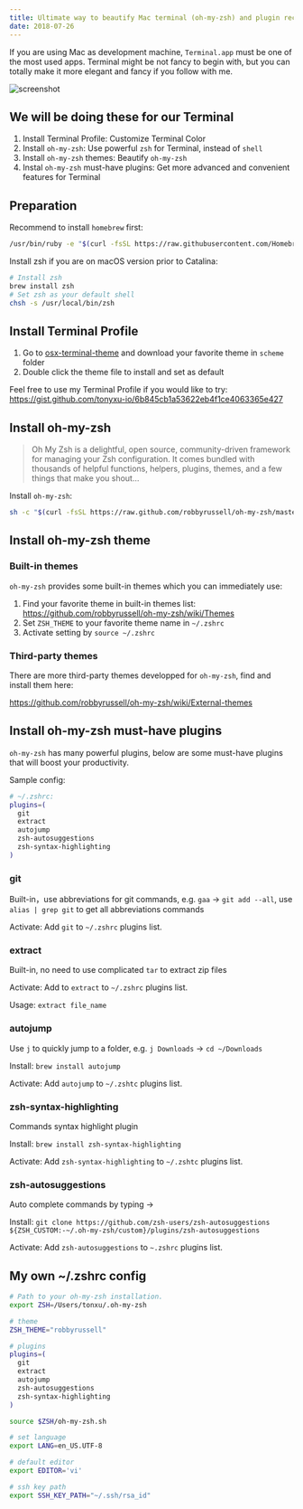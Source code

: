```yaml
---
title: Ultimate way to beautify Mac terminal (oh-my-zsh) and plugin recommendations
date: 2018-07-26
---
```


If you are using Mac as development machine, `Terminal.app` must be one of the most used apps. Terminal might be not fancy to begin with, but you can totally make it more elegant and fancy if you follow with me.

![screenshot](images/screenshot.png)

## We will be doing these for our Terminal

1. Install Terminal Profile: Customize Terminal Color
2. Install `oh-my-zsh`: Use powerful `zsh` for Terminal, instead of `shell`
3. Install `oh-my-zsh` themes: Beautify `oh-my-zsh`
4. Instal `oh-my-zsh` must-have plugins: Get more advanced and convenient features for Terminal

## Preparation

Recommend to install `homebrew` first:

```sh
/usr/bin/ruby -e "$(curl -fsSL https://raw.githubusercontent.com/Homebrew/install/master/install)"
```

Install zsh if you are on macOS version prior to Catalina:

```sh
# Install zsh
brew install zsh
# Set zsh as your default shell
chsh -s /usr/local/bin/zsh
```

## Install Terminal Profile

1. Go to [osx-terminal-theme](https://github.com/lysyi3m/osx-terminal-themes) and download your favorite theme in `scheme` folder
2. Double click the theme file to install and set as default

Feel free to use my Terminal Profile if you would like to try: https://gist.github.com/tonyxu-io/6b845cb1a53622eb4f1ce4063365e427

## Install oh-my-zsh

> Oh My Zsh is a delightful, open source, community-driven framework for managing your Zsh configuration. It comes bundled with thousands of helpful functions, helpers, plugins, themes, and a few things that make you shout...

Install `oh-my-zsh`:

```sh
sh -c "$(curl -fsSL https://raw.github.com/robbyrussell/oh-my-zsh/master/tools/install.sh)"
```

## Install oh-my-zsh theme

### Built-in themes

`oh-my-zsh` provides some built-in themes which you can immediately use:

1. Find your favorite theme in built-in themes list: https://github.com/robbyrussell/oh-my-zsh/wiki/Themes
2. Set `ZSH_THEME` to your favorite theme name in `~/.zshrc`
3. Activate setting by `source ~/.zshrc`

### Third-party themes

There are more third-party themes developped for `oh-my-zsh`, find and install them here:

https://github.com/robbyrussell/oh-my-zsh/wiki/External-themes

## Install oh-my-zsh must-have plugins

`oh-my-zsh` has many powerful plugins, below are some must-have plugins that will boost your productivity.

Sample config:

```sh
# ~/.zshrc:
plugins=(
  git
  extract
  autojump
  zsh-autosuggestions
  zsh-syntax-highlighting
)
```

### git

Built-in，use abbreviations for git commands, e.g. `gaa` -> `git add --all`, use `alias | grep git` to get all abbreviations commands

Activate: Add `git` to `~/.zshrc` plugins list.

### extract

Built-in, no need to use complicated `tar` to extract zip files

Activate: Add to `extract` to `~/.zshrc` plugins list.

Usage: `extract file_name`

### autojump

Use `j` to quickly jump to a folder, e.g. `j Downloads` -> `cd ~/Downloads`

Install: `brew install autojump`

Activate: Add `autojump` to `~/.zshtc` plugins list.

### zsh-syntax-highlighting

Commands syntax highlight plugin

Install: `brew install zsh-syntax-highlighting`

Activate: Add `zsh-syntax-highlighting` to `~/.zshtc` plugins list.

### zsh-autosuggestions

Auto complete commands by typing →

Install: `git clone https://github.com/zsh-users/zsh-autosuggestions ${ZSH_CUSTOM:-~/.oh-my-zsh/custom}/plugins/zsh-autosuggestions`

Activate: Add `zsh-autosuggestions` to `~.zshrc` plugins list.

## My own ~/.zshrc config

```sh
# Path to your oh-my-zsh installation.
export ZSH=/Users/tonxu/.oh-my-zsh

# theme
ZSH_THEME="robbyrussell"

# plugins
plugins=(
  git
  extract
  autojump
  zsh-autosuggestions
  zsh-syntax-highlighting
)

source $ZSH/oh-my-zsh.sh

# set language
export LANG=en_US.UTF-8

# default editor
export EDITOR='vi'

# ssh key path
export SSH_KEY_PATH="~/.ssh/rsa_id"
```
